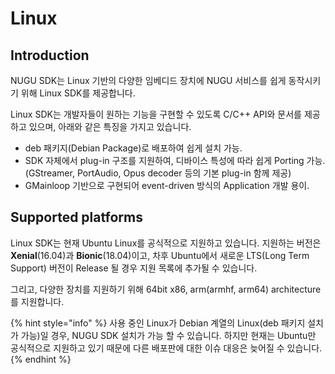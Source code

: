 # Linux

## Introduction

NUGU SDK는 Linux 기반의 다양한 임베디드 장치에 NUGU 서비스를 쉽게 동작시키기 위해 Linux SDK를 제공합니다.

Linux SDK는 개발자들이 원하는 기능을 구현할 수 있도록 C/C++ API와 문서를 제공하고 있으며, 아래와 같은 특징을 가지고 있습니다.

* deb 패키지\(Debian Package\)로 배포하여 쉽게 설치 가능.
* SDK 자체에서 plug-in 구조를 지원하여, 디바이스 특성에 따라 쉽게 Porting 가능. \(GStreamer, PortAudio, Opus decoder 등의 기본 plug-in 함께 제공\)
* GMainloop 기반으로 구현되어 event-driven 방식의 Application 개발 용이.

## Supported platforms

Linux SDK는 현재 Ubuntu Linux를 공식적으로 지원하고 있습니다. 지원하는 버전은 **Xenial**\(16.04\)과 **Bionic**\(18.04\)이고, 차후 Ubuntu에서 새로운 LTS\(Long Term Support\) 버전이 Release 될 경우 지원 목록에 추가될 수 있습니다.

그리고, 다양한 장치를 지원하기 위해 64bit x86, arm\(armhf, arm64\) architecture를 지원합니다.

{% hint style="info" %}
사용 중인 Linux가 Debian 계열의 Linux\(deb 패키지 설치가 가능\)일 경우, NUGU SDK 설치가 가능 할 수 있습니다. 하지만 현재는 Ubuntu만 공식적으로 지원하고 있기 때문에 다른 배포판에 대한 이슈 대응은 늦어질 수 있습니다.
{% endhint %}

